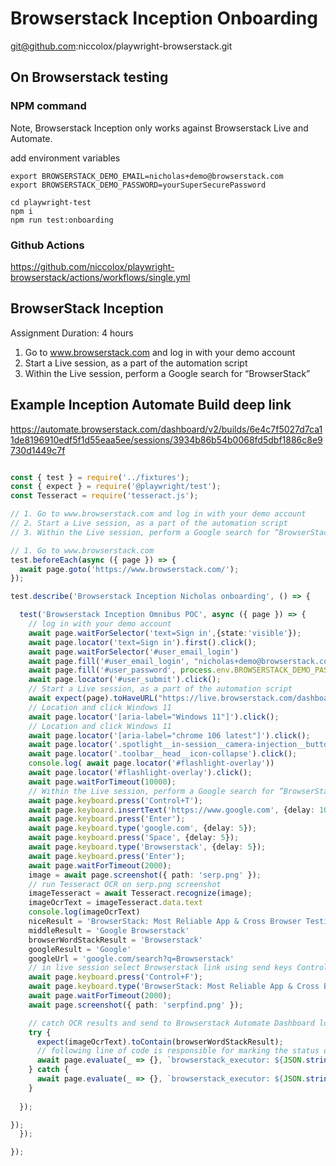 # Browserstack Inception Onboarding

git@github.com:niccolox/playwright-browserstack.git


## On Browserstack testing

### NPM command

Note, Browserstack Inception only works against Browserstack Live and Automate.

add environment variables
```
export BROWSERSTACK_DEMO_EMAIL=nicholas+demo@browserstack.com
export BROWSERSTACK_DEMO_PASSWORD=yourSuperSecurePassword
```

```
cd playwright-test
npm i
npm run test:onboarding

```
### Github Actions

https://github.com/niccolox/playwright-browserstack/actions/workflows/single.yml

## BrowserStack Inception
Assignment Duration: 4 hours

1. Go to www.browserstack.com and log in with your demo account
2. Start a Live session, as a part of the automation script
3. Within the Live session, perform a Google search for “BrowserStack”

## Example Inception Automate Build deep link

https://automate.browserstack.com/dashboard/v2/builds/6e4c7f5027d7ca11de8196910edf5f1d55eaa5ee/sessions/3934b86b54b0068fd5dbf1886c8e9730d1449c7f


```typescript

const { test } = require('../fixtures');
const { expect } = require('@playwright/test');
const Tesseract = require('tesseract.js');

// 1. Go to www.browserstack.com and log in with your demo account
// 2. Start a Live session, as a part of the automation script
// 3. Within the Live session, perform a Google search for “BrowserStack”

// 1. Go to www.browserstack.com
test.beforeEach(async ({ page }) => {
  await page.goto('https://www.browserstack.com/');
});

test.describe('Browserstack Inception Nicholas onboarding', () => {

  test('Browserstack Inception Omnibus POC', async ({ page }) => {
    // log in with your demo account
    await page.waitForSelector('text=Sign in',{state:'visible'});
    await page.locator('text=Sign in').first().click();
    await page.waitForSelector('#user_email_login')
    await page.fill('#user_email_login', "nicholas+demo@browserstack.com" );
    await page.fill('#user_password', process.env.BROWSERSTACK_DEMO_PASSWORD );
    await page.locator('#user_submit').click();
    // Start a Live session, as a part of the automation script
    await expect(page).toHaveURL("https://live.browserstack.com/dashboard");
    // Location and click Windows 11  
    await page.locator('[aria-label="Windows 11"]').click();
    // Location and click Windows 11
    await page.locator('[aria-label="chrome 106 latest"]').click();
    await page.locator('.spotlight__in-session__camera-injection__button__text').click();
    await page.locator('.toolbar__head__icon-collapse').click();
    console.log( await page.locator('#flashlight-overlay'))
    await page.locator('#flashlight-overlay').click();
    await page.waitForTimeout(10000);
    // Within the Live session, perform a Google search for “BrowserStack”
    await page.keyboard.press('Control+T');
    await page.keyboard.insertText('https://www.google.com', {delay: 100});
    await page.keyboard.press('Enter');
    await page.keyboard.type('google.com', {delay: 5});
    await page.keyboard.press('Space', {delay: 5});
    await page.keyboard.type('Browserstack', {delay: 5});
    await page.keyboard.press('Enter');
    await page.waitForTimeout(2000);
    image = await page.screenshot({ path: 'serp.png' });
    // run Tesseract OCR on serp.png screenshot 
    imageTesseract = await Tesseract.recognize(image);
    imageOcrText = imageTesseract.data.text
    console.log(imageOcrText)
    niceResult = 'BrowserStack: Most Reliable App & Cross Browser Testing'
    middleResult = 'Google Browserstack'
    browserWordStackResult = 'Browserstack'
    googleResult = 'Google'
    googleUrl = 'google.com/search?q=Browserstack'
    // in live session select Browserstack link using send keys Control F
    await page.keyboard.press('Control+F');    
    await page.keyboard.type('BrowserStack: Most Reliable App & Cross Browser Testing', {delay: 5});
    await page.waitForTimeout(2000);    
    await page.screenshot({ path: 'serpfind.png' });

    // catch OCR results and send to Browserstack Automate Dashboard logs
    try {
      expect(imageOcrText).toContain(browserWordStackResult);
      // following line of code is responsible for marking the status of the test on BrowserStack as 'passed'. You can use this code in your after hook after each test
      await page.evaluate(_ => {}, `browserstack_executor: ${JSON.stringify({action: 'setSessionStatus',arguments: {status: 'passed',reason: 'Title matches defined searched term from OCR'}})}`);
    } catch {
      await page.evaluate(_ => {}, `browserstack_executor: ${JSON.stringify({action: 'setSessionStatus',arguments: {status: 'failed',reason: 'Title did not match'}})}`);
    }
 
  });

});
  });

});

```